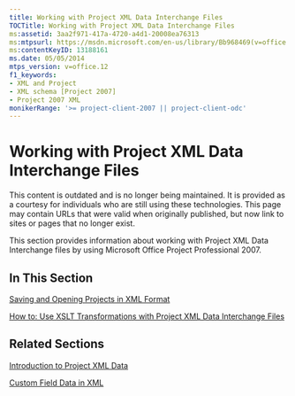 ```yaml
---
title: Working with Project XML Data Interchange Files
TOCTitle: Working with Project XML Data Interchange Files
ms:assetid: 3aa2f971-417a-4720-a4d1-20008ea76313
ms:mtpsurl: https://msdn.microsoft.com/en-us/library/Bb968469(v=office.12)
ms:contentKeyID: 13188161
ms.date: 05/05/2014
mtps_version: v=office.12
f1_keywords:
- XML and Project
- XML schema [Project 2007]
- Project 2007 XML
monikerRange: '>= project-client-2007 || project-client-odc'
---
```


# Working with Project XML Data Interchange Files

This content is outdated and is no longer being maintained. It is provided as a courtesy for individuals who are still using these technologies. This page may contain URLs that were valid when originally published, but now link to sites or pages that no longer exist.

This section provides information about working with Project XML Data Interchange files by using Microsoft Office Project Professional 2007.

## In This Section

[Saving and Opening Projects in XML Format](bb968621\(v=office.12\).md)

[How to: Use XSLT Transformations with Project XML Data Interchange Files](bb968529\(v=office.12\).md)

## Related Sections

[Introduction to Project XML Data](bb968652\(v=office.12\).md)

[Custom Field Data in XML](bb968687\(v=office.12\).md)

